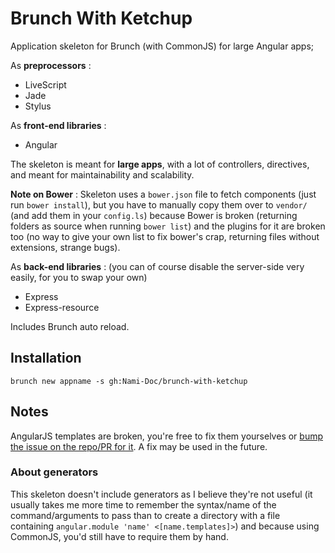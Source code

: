 Brunch With Ketchup
===============

Application skeleton for Brunch (with CommonJS) for large Angular apps;

As **preprocessors** : 
  - LiveScript
  - Jade
  - Stylus

As **front-end libraries** : 
  - Angular

The skeleton is meant for **large apps**, with a lot of controllers, directives, and meant for maintainability and scalability.

**Note on Bower** : Skeleton uses a `bower.json` file to fetch components (just run `bower install`), but you have to manually copy them over to `vendor/` (and add them in your `config.ls`) because Bower is broken (returning folders as source when running `bower list`) and the plugins for it are broken too (no way to give your own list to fix bower's crap, returning files without extensions, strange bugs).

As **back-end libraries** : (you can of course disable the server-side very easily, for you to swap your own)
  - Express
  - Express-resource

Includes Brunch auto reload.

## Installation

```
brunch new appname -s gh:Nami-Doc/brunch-with-ketchup
```

## Notes

AngularJS templates are broken, you're free to fix them yourselves or [bump the issue on the repo/PR for it](https://github.com/GulinSS/jade-angularjs-brunch/issues/11). A fix may be used in the future.

### About generators

This skeleton doesn't include generators as I believe they're not useful (it usually takes me more time to remember the syntax/name of the command/arguments to pass than to create a directory with a file containing `angular.module 'name' <[name.templates]>`) and because using CommonJS, you'd still have to require them by hand.